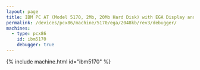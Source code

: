 ```yaml
---
layout: page
title: IBM PC AT (Model 5170, 2Mb, 20Mb Hard Disk) with EGA Display and Debugger
permalink: /devices/pcx86/machine/5170/ega/2048kb/rev3/debugger/
machines:
  - type: pcx86
    id: ibm5170
    debugger: true
---
```


{% include machine.html id="ibm5170" %}
